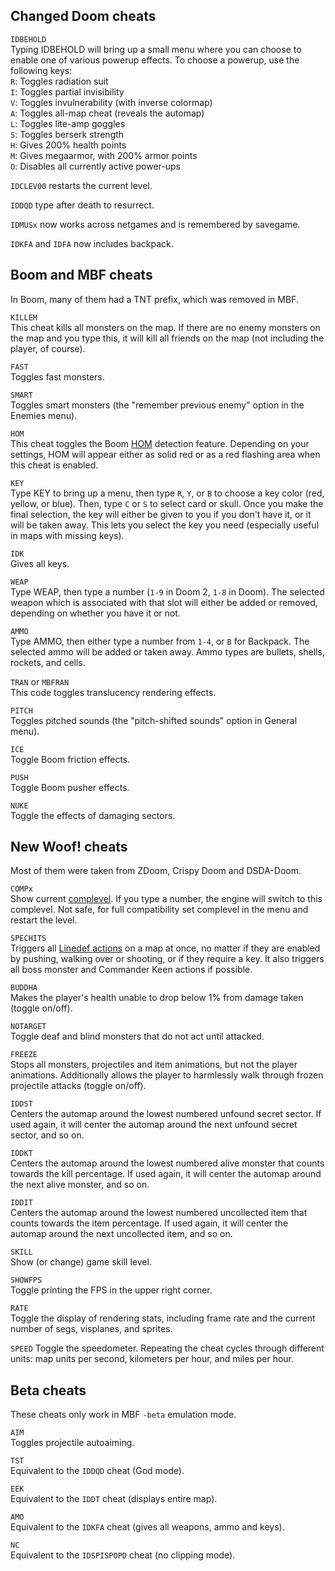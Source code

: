 ## Changed Doom cheats

`IDBEHOLD`  
Typing IDBEHOLD will bring up a small menu where you can choose to enable one of various powerup effects. To choose a powerup, use the following keys:  
`R`: Toggles radiation suit  
`I`: Toggles partial invisibility  
`V`: Toggles invulnerability (with inverse colormap)  
`A`: Toggles all-map cheat (reveals the automap)  
`L`: Toggles lite-amp goggles  
`S`: Toggles berserk strength  
`H`: Gives 200% health points  
`M`: Gives megaarmor, with 200% armor points  
`O`: Disables all currently active power-ups  

`IDCLEV00` restarts the current level.

`IDDQD` type after death to resurrect.

`IDMUSx` now works across netgames and is remembered by savegame.

`IDKFA` and `IDFA` now includes backpack.

## Boom and MBF cheats

In Boom, many of them had a TNT prefix, which was removed in MBF.

`KILLEM`  
This cheat kills all monsters on the map. If there are no enemy monsters on the map and you type this, it will kill all friends on the map (not including the player, of course).

`FAST`  
Toggles fast monsters.

`SMART`  
Toggles smart monsters (the "remember previous enemy" option in the Enemies menu).

`HOM`  
This cheat toggles the Boom [HOM](https://doomwiki.org/wiki/Hall_of_mirrors_effect) detection feature. Depending on your settings, HOM will appear either as solid red or as a red flashing area when this cheat is enabled.

`KEY`  
Type KEY to bring up a menu, then type `R`, `Y`, or `B` to choose a key color (red, yellow, or blue). Then, type `C` or `S` to select card or skull. Once you make the final selection, the key will either be given to you if you don't have it, or it will be taken away. This lets you select the key you need (especially useful in maps with missing keys).

`IDK`  
Gives all keys.

`WEAP`  
Type WEAP, then type a number (`1-9` in Doom 2, `1-8` in Doom). The selected weapon which is associated with that slot will either be added or removed, depending on whether you have it or not.

`AMMO`  
Type AMMO, then either type a number from `1-4`, or `B` for Backpack. The selected ammo will be added or taken away. Ammo types are bullets, shells, rockets, and cells.

`TRAN` or `MBFRAN`  
This code toggles translucency rendering effects.

`PITCH`  
Toggles pitched sounds (the "pitch-shifted sounds" option in General menu).

`ICE`  
Toggle Boom friction effects.

`PUSH`  
Toggle Boom pusher effects.

`NUKE`  
Toggle the effects of damaging sectors.

## New Woof! cheats

Most of them were taken from ZDoom, Crispy Doom and DSDA-Doom.

`COMPx`  
Show current [complevel](https://doomwiki.org/wiki/Woof!#Compatibility_modes). If you type a number, the engine will switch to this complevel. Not safe, for full compatibility set complevel in the menu and restart the level.

`SPECHITS`  
Triggers all [Linedef actions](https://doomwiki.org/wiki/Linedef_type) on a map at once, no matter if they are enabled by pushing, walking over or shooting, or if they require a key. It also triggers all boss monster and Commander Keen actions if possible.

`BUDDHA`  
Makes the player's health unable to drop below 1% from damage taken (toggle on/off).

`NOTARGET`  
Toggle deaf and blind monsters that do not act until attacked.

`FREEZE`  
Stops all monsters, projectiles and item animations, but not the player animations. Additionally allows the player to harmlessly walk through frozen projectile attacks (toggle on/off).

`IDDST`  
Centers the automap around the lowest numbered unfound secret sector. If used again, it will center the automap around the next unfound secret sector, and so on.

`IDDKT`  
Centers the automap around the lowest numbered alive monster that counts towards the kill percentage. If used again, it will center the automap around the next alive monster, and so on.

`IDDIT`  
Centers the automap around the lowest numbered uncollected item that counts towards the item percentage. If used again, it will center the automap around the next uncollected item, and so on.

`SKILL`  
Show (or change) game skill level.

`SHOWFPS`  
Toggle printing the FPS in the upper right corner.

`RATE`  
Toggle the display of rendering stats, including frame rate and the current number of segs, visplanes, and sprites.

`SPEED`
Toggle the speedometer. Repeating the cheat cycles through different units: map units per second, kilometers per hour, and miles per hour.

## Beta cheats

These cheats only work in MBF `-beta` emulation mode.

`AIM`  
Toggles projectile autoaiming.

`TST`  
Equivalent to the `IDDQD` cheat (God mode).

`EEK`  
Equivalent to the `IDDT` cheat (displays entire map).

`AMO`  
Equivalent to the `IDKFA` cheat (gives all weapons, ammo and keys).

`NC`  
Equivalent to the `IDSPISPOPD` cheat (no clipping mode).
